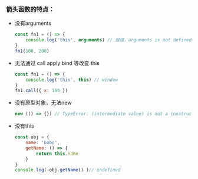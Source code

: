 ### 箭头函数的特点：

* 没有arguments
  ```js
  const fn1 = () => {
      console.log('this', arguments) // 报错，arguments is not defined
  }
  fn1(100, 200)
  ```
* 无法通过 call apply bind 等改变 this
  ```js
  const fn1 = () => {
      console.log('this', this) // window
  }
  fn1.call({ x: 100 })
  ```
* 没有原型对象，无法new
  ```js
  new (() => {}) // TypeError: (intermediate value) is not a constructor
  ```
* 没有this
  ```js
  const obj = {
      name: 'bobo',
      getName: () => {
          return this.name
      }
  }
  console.log( obj.getName() )// undefined
  ```
